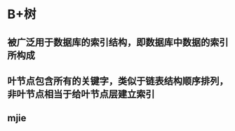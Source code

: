 # B+树
## 被广泛用于数据库的索引结构，即数据库中数据的索引所构成
## 叶节点包含所有的关键字，类似于链表结构顺序排列，非叶节点相当于给叶节点层建立索引
## mjie
<!--stackedit_data:
eyJoaXN0b3J5IjpbMTc0MjU0OTI4LDEzMjAwMDg4NzNdfQ==
-->